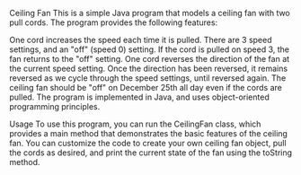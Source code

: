 Ceiling Fan
This is a simple Java program that models a ceiling fan with two pull cords. The program provides the following features:

One cord increases the speed each time it is pulled. There are 3 speed settings, and an "off" (speed 0) setting. If the cord is pulled on speed 3, the fan returns to the "off" setting.
One cord reverses the direction of the fan at the current speed setting. Once the direction has been reversed, it remains reversed as we cycle through the speed settings, until reversed again.
The ceiling fan should be "off" on December 25th all day even if the cords are pulled.
The program is implemented in Java, and uses object-oriented programming principles.

Usage
To use this program, you can run the CeilingFan class, which provides a main method that demonstrates the basic features of the ceiling fan. You can customize the code to create your own ceiling fan object, pull the cords as desired, and print the current state of the fan using the toString method.
